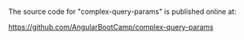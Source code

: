 The source code for "complex-query-params" is published online at:

https://github.com/AngularBootCamp/complex-query-params

